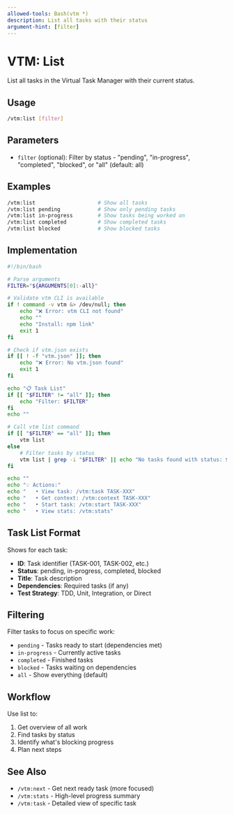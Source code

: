```yaml
---
allowed-tools: Bash(vtm *)
description: List all tasks with their status
argument-hint: [filter]
---
```


# VTM: List

List all tasks in the Virtual Task Manager with their current status.

## Usage

```bash
/vtm:list [filter]
```

## Parameters

- `filter` (optional): Filter by status - "pending", "in-progress", "completed", "blocked", or "all" (default: all)

## Examples

```bash
/vtm:list                    # Show all tasks
/vtm:list pending            # Show only pending tasks
/vtm:list in-progress        # Show tasks being worked on
/vtm:list completed          # Show completed tasks
/vtm:list blocked            # Show blocked tasks
```

## Implementation

```bash
#!/bin/bash

# Parse arguments
FILTER="${ARGUMENTS[0]:-all}"

# Validate vtm CLI is available
if ! command -v vtm &> /dev/null; then
    echo "❌ Error: vtm CLI not found"
    echo ""
    echo "Install: npm link"
    exit 1
fi

# Check if vtm.json exists
if [[ ! -f "vtm.json" ]]; then
    echo "❌ Error: No vtm.json found"
    exit 1
fi

echo "📋 Task List"
if [[ "$FILTER" != "all" ]]; then
    echo "Filter: $FILTER"
fi
echo ""

# Call vtm list command
if [[ "$FILTER" == "all" ]]; then
    vtm list
else
    # Filter tasks by status
    vtm list | grep -i "$FILTER" || echo "No tasks found with status: $FILTER"
fi

echo ""
echo "💡 Actions:"
echo "   • View task: /vtm:task TASK-XXX"
echo "   • Get context: /vtm:context TASK-XXX"
echo "   • Start task: /vtm:start TASK-XXX"
echo "   • View stats: /vtm:stats"
```

## Task List Format

Shows for each task:

- **ID**: Task identifier (TASK-001, TASK-002, etc.)
- **Status**: pending, in-progress, completed, blocked
- **Title**: Task description
- **Dependencies**: Required tasks (if any)
- **Test Strategy**: TDD, Unit, Integration, or Direct

## Filtering

Filter tasks to focus on specific work:

- `pending` - Tasks ready to start (dependencies met)
- `in-progress` - Currently active tasks
- `completed` - Finished tasks
- `blocked` - Tasks waiting on dependencies
- `all` - Show everything (default)

## Workflow

Use list to:

1. Get overview of all work
2. Find tasks by status
3. Identify what's blocking progress
4. Plan next steps

## See Also

- `/vtm:next` - Get next ready task (more focused)
- `/vtm:stats` - High-level progress summary
- `/vtm:task` - Detailed view of specific task
